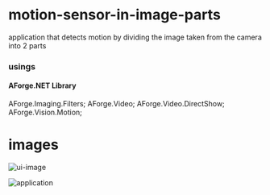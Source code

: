 # motion-sensor-in-image-parts
application that detects motion by dividing the image taken from the camera into 2 parts

### usings
#### AForge.NET Library
AForge.Imaging.Filters;
AForge.Video;
AForge.Video.DirectShow;
AForge.Vision.Motion;

# images
![ui-image](img/ui.png)

![application](img/run.png)